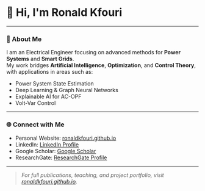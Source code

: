 # 👋 Hi, I'm Ronald Kfouri

---

### 🧠 About Me
I am an Electrical Engineer focusing on advanced methods for **Power Systems** and **Smart Grids**.  
My work bridges **Artificial Intelligence**, **Optimization**, and **Control Theory**, with applications in areas such as:
- Power System State Estimation  
- Deep Learning & Graph Neural Networks  
- Explainable AI for AC-OPF  
- Volt-Var Control  

---

### 🌐 Connect with Me
- Personal Website: [ronaldkfouri.github.io](https://ronaldkfouri.github.io)
- LinkedIn: [LinkedIn Profile](https://www.linkedin.com/in/ronald-kfouri/)
- Google Scholar: [Google Scholar](https://scholar.google.com/citations?user=CIUK5soAAAAJ&hl=en&oi=ao)
- ResearchGate: [ResearchGate Profile](https://www.researchgate.net/profile/Ronald-Kfouri)

---

> _For full publications, teaching, and project portfolio, visit [ronaldkfouri.github.io](https://ronaldkfouri.github.io)._
